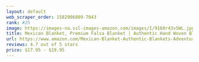 ```yaml
---
layout: default 
﻿web_scraper_order: 1582906809-7043
rank: #25
image: https://images-na.ssl-images-amazon.com/images/I/9160r43vSWL.jpg
title: Mexican Blanket, Premium Falsa Blanket | Authentic Hand Woven Blanket, Serape & Yoga…
url: https://www.amazon.com/Mexican-Blanket-Authentic-Blankets-Adventure/dp/B072LV1Q9X/ref=zg_mw_sporting-goods_25?_encoding=UTF8&psc=1&refRID=2VTEBFM0FKHWWGSXP9AH
reviews: 4.7 out of 5 stars
price: $17.95 - $19.95
---
```

